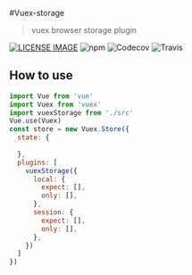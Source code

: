 #Vuex-storage
> vuex browser storage plugin

[![LICENSE IMAGE]](https://www.npmjs.org/package/vuex-storage)
![npm](https://img.shields.io/npm/v/vuex-storage.svg)
![Codecov](https://img.shields.io/codecov/c/github/codecov/vuex-storage.svg)
![Travis](https://img.shields.io/travis/bichikim/vuex-storage.svg)



[LICENSE IMAGE]:https://img.shields.io/npm/l/vuex-storage.svg
[NPM LINK]:https://www.npmjs.org/package/vuex-storage
## How to use
```javascript
import Vue from 'vue'
import Vuex from 'vuex'
import vuexStorage from './src'
Vue.use(Vuex)
const store = new Vuex.Store({
  state: {
    
  },
  plugins: [
    vuexStorage({
      local: {
        expect: [],
        only: [],
      },
      session: {
        expect: [],
        only: [],
      },
    })
  ]
})
```